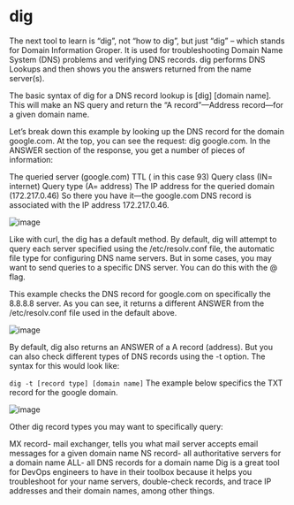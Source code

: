 # dig

The next tool to learn is “dig”, not “how to dig”, but just “dig” – which stands for Domain Information Groper.
It is used for troubleshooting Domain Name System (DNS) problems and verifying DNS records. 
dig performs DNS Lookups and then shows you the answers returned from the name server(s).

The basic syntax of dig for a DNS record lookup is [dig] [domain name]. 
This will make an NS query and return the “A record”—Address record—for a given domain name.

Let’s break down this example by looking up the DNS record for the domain google.com. At the top, you can see the request: dig google.com. 
In the ANSWER section of the response, you get a number of pieces of information:

The queried server (google.com)
TTL ( in this case 93)
Query class (IN= internet)
Query type (A= address)
The IP address for the queried domain (172.217.0.46)
So there you have it—the google.com DNS record is associated with the IP address 172.217.0.46.

![image](https://github.com/AmalSunny992/networkingconcepts/assets/169422802/f98eda6b-b3fd-416b-94aa-fb1beb5fe9f5)

Like with curl, the dig has a default method. 
By default, dig will attempt to query each server specified using the /etc/resolv.conf file, the automatic file type for configuring DNS name servers. 
But in some cases, you may want to send queries to a specific DNS server. You can do this with the @ flag.

This example checks the DNS record for google.com on specifically the 8.8.8.8 server. 
As you can see, it returns a different ANSWER from the /etc/resolv.conf file used in the default above.

![image](https://github.com/AmalSunny992/networkingconcepts/assets/169422802/a6ec48cf-91aa-4f1c-8712-91edd43de6fe)

By default, dig also returns an ANSWER of a A record (address). 
But you can also check different types of DNS records using the -t option. The syntax for this would look like:

``` dig -t [record type] [domain name] ```
The example below specifics the TXT record for the google domain.

![image](https://github.com/AmalSunny992/networkingconcepts/assets/169422802/18b072b7-e3c0-4af8-a23a-85bde7547f0c)


Other dig record types you may want to specifically query:

MX record- mail exchanger, tells you what mail server accepts email messages for a given domain name
NS record- all authoritative servers for a domain name
ALL- all DNS records for a domain name
Dig is a great tool for DevOps engineers to have in their toolbox because it helps you troubleshoot for your name servers, double-check records, and trace IP addresses and their domain names, among other things.

